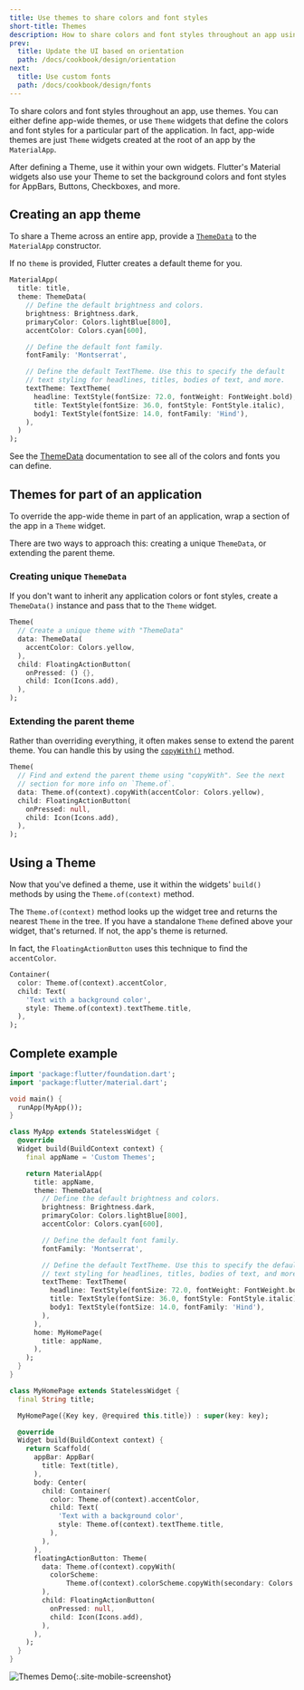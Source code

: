```yaml
---
title: Use themes to share colors and font styles
short-title: Themes
description: How to share colors and font styles throughout an app using Themes.
prev:
  title: Update the UI based on orientation
  path: /docs/cookbook/design/orientation
next:
  title: Use custom fonts
  path: /docs/cookbook/design/fonts
---
```


To share colors and font styles throughout an app, use themes.
You can either define app-wide themes, or use `Theme` widgets
that define the colors and font styles for a particular part
of the application. In fact,
app-wide themes are just `Theme` widgets created at
the root of an app by the `MaterialApp`.

After defining a Theme, use it within your own widgets. Flutter's
Material widgets also use your Theme to set the background
colors and font styles for AppBars, Buttons, Checkboxes, and more.

## Creating an app theme

To share a Theme across an entire app, provide a
[`ThemeData`]({{site.api}}/flutter/material/ThemeData-class.html)
to the `MaterialApp` constructor.

If no `theme` is provided, Flutter creates a default theme for you.

<!-- skip -->
```dart
MaterialApp(
  title: title,
  theme: ThemeData(
    // Define the default brightness and colors.
    brightness: Brightness.dark,
    primaryColor: Colors.lightBlue[800],
    accentColor: Colors.cyan[600],

    // Define the default font family.
    fontFamily: 'Montserrat',

    // Define the default TextTheme. Use this to specify the default
    // text styling for headlines, titles, bodies of text, and more.
    textTheme: TextTheme(
      headline: TextStyle(fontSize: 72.0, fontWeight: FontWeight.bold),
      title: TextStyle(fontSize: 36.0, fontStyle: FontStyle.italic),
      body1: TextStyle(fontSize: 14.0, fontFamily: 'Hind'),
    ),
  )
);
```

See the [ThemeData]({{site.api}}/flutter/material/ThemeData-class.html)
documentation to see all of the colors and fonts you can define.

## Themes for part of an application

To override the app-wide theme in part of an application,
wrap a section of the app in a `Theme` widget.

There are two ways to approach this: creating a unique `ThemeData`,
or extending the parent theme.

### Creating unique `ThemeData`

If you don't want to inherit any application colors or font styles,
create a `ThemeData()` instance and pass that to the `Theme` widget.

<!-- skip -->
```dart
Theme(
  // Create a unique theme with "ThemeData"
  data: ThemeData(
    accentColor: Colors.yellow,
  ),
  child: FloatingActionButton(
    onPressed: () {},
    child: Icon(Icons.add),
  ),
);
```

### Extending the parent theme

Rather than overriding everything, it often makes sense to extend the parent
theme. You can handle this by using the
[`copyWith()`]({{site.api}}/flutter/material/ThemeData/copyWith.html)
method.

<!-- skip -->
```dart
Theme(
  // Find and extend the parent theme using "copyWith". See the next
  // section for more info on `Theme.of`.
  data: Theme.of(context).copyWith(accentColor: Colors.yellow),
  child: FloatingActionButton(
    onPressed: null,
    child: Icon(Icons.add),
  ),
);
```

## Using a Theme

Now that you've defined a theme, use it within the widgets' `build()`
methods by using the `Theme.of(context)` method.

The `Theme.of(context)` method looks up the widget tree and returns
the nearest `Theme` in the tree. If you have a standalone
`Theme` defined above your widget, that's returned.
If not, the app's theme is returned.

In fact, the `FloatingActionButton` uses this technique to find the
`accentColor`.

<!-- skip -->
```dart
Container(
  color: Theme.of(context).accentColor,
  child: Text(
    'Text with a background color',
    style: Theme.of(context).textTheme.title,
  ),
);
```

## Complete example

```dart
import 'package:flutter/foundation.dart';
import 'package:flutter/material.dart';

void main() {
  runApp(MyApp());
}

class MyApp extends StatelessWidget {
  @override
  Widget build(BuildContext context) {
    final appName = 'Custom Themes';

    return MaterialApp(
      title: appName,
      theme: ThemeData(
        // Define the default brightness and colors.
        brightness: Brightness.dark,
        primaryColor: Colors.lightBlue[800],
        accentColor: Colors.cyan[600],

        // Define the default font family.
        fontFamily: 'Montserrat',

        // Define the default TextTheme. Use this to specify the default
        // text styling for headlines, titles, bodies of text, and more.
        textTheme: TextTheme(
          headline: TextStyle(fontSize: 72.0, fontWeight: FontWeight.bold),
          title: TextStyle(fontSize: 36.0, fontStyle: FontStyle.italic),
          body1: TextStyle(fontSize: 14.0, fontFamily: 'Hind'),
        ),
      ),
      home: MyHomePage(
        title: appName,
      ),
    );
  }
}

class MyHomePage extends StatelessWidget {
  final String title;

  MyHomePage({Key key, @required this.title}) : super(key: key);

  @override
  Widget build(BuildContext context) {
    return Scaffold(
      appBar: AppBar(
        title: Text(title),
      ),
      body: Center(
        child: Container(
          color: Theme.of(context).accentColor,
          child: Text(
            'Text with a background color',
            style: Theme.of(context).textTheme.title,
          ),
        ),
      ),
      floatingActionButton: Theme(
        data: Theme.of(context).copyWith(
          colorScheme:
              Theme.of(context).colorScheme.copyWith(secondary: Colors.yellow),
        ),
        child: FloatingActionButton(
          onPressed: null,
          child: Icon(Icons.add),
        ),
      ),
    );
  }
}
```

![Themes Demo](/images/cookbook/themes.png){:.site-mobile-screenshot}
